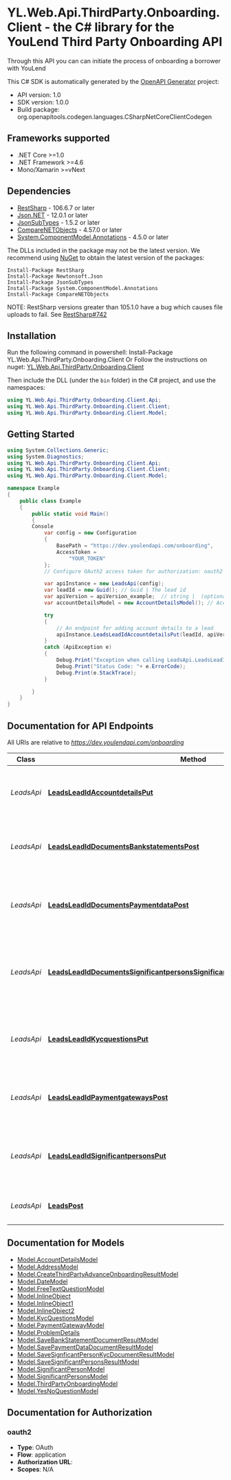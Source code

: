 # YL.Web.Api.ThirdParty.Onboarding.Client - the C# library for the YouLend Third Party Onboarding API

Through this API you can can initiate the process of onboarding a borrower with YouLend

This C# SDK is automatically generated by the [OpenAPI Generator](https://openapi-generator.tech) project:

- API version: 1.0
- SDK version: 1.0.0
- Build package: org.openapitools.codegen.languages.CSharpNetCoreClientCodegen

<a name="frameworks-supported"></a>
## Frameworks supported
- .NET Core >=1.0
- .NET Framework >=4.6
- Mono/Xamarin >=vNext

<a name="dependencies"></a>
## Dependencies

- [RestSharp](https://www.nuget.org/packages/RestSharp) - 106.6.7 or later
- [Json.NET](https://www.nuget.org/packages/Newtonsoft.Json/) - 12.0.1 or later
- [JsonSubTypes](https://www.nuget.org/packages/JsonSubTypes/) - 1.5.2 or later
- [CompareNETObjects](https://www.nuget.org/packages/CompareNETObjects) - 4.57.0 or later
- [System.ComponentModel.Annotations](https://www.nuget.org/packages/System.ComponentModel.Annotations) - 4.5.0 or later

The DLLs included in the package may not be the latest version. We recommend using [NuGet](https://docs.nuget.org/consume/installing-nuget) to obtain the latest version of the packages:
```
Install-Package RestSharp
Install-Package Newtonsoft.Json
Install-Package JsonSubTypes
Install-Package System.ComponentModel.Annotations
Install-Package CompareNETObjects
```

NOTE: RestSharp versions greater than 105.1.0 have a bug which causes file uploads to fail. See [RestSharp#742](https://github.com/restsharp/RestSharp/issues/742)

<a name="installation"></a>
## Installation
Run the following command in powershell: Install-Package YL.Web.Api.ThirdParty.Onboarding.Client
Or
Follow the instructions on nuget: [YL.Web.Api.ThirdParty.Onboarding.Client]( https://www.nuget.org/packages/YL.Web.Api.ThirdParty.Onboarding.Client/1.0.1)

Then include the DLL (under the `bin` folder) in the C# project, and use the namespaces:
```csharp
using YL.Web.Api.ThirdParty.Onboarding.Client.Api;
using YL.Web.Api.ThirdParty.Onboarding.Client.Client;
using YL.Web.Api.ThirdParty.Onboarding.Client.Model;
```
<a name="getting-started"></a>
## Getting Started

```csharp
using System.Collections.Generic;
using System.Diagnostics;
using YL.Web.Api.ThirdParty.Onboarding.Client.Api;
using YL.Web.Api.ThirdParty.Onboarding.Client.Client;
using YL.Web.Api.ThirdParty.Onboarding.Client.Model;

namespace Example
{
    public class Example
    {
        public static void Main()
        {
		Console
            var config = new Configuration
            {
                BasePath = "https://dev.youlendapi.com/onboarding",
                AccessToken =
                    "YOUR_TOKEN"
            };
            // Configure OAuth2 access token for authorization: oauth2

            var apiInstance = new LeadsApi(config);
            var leadId = new Guid(); // Guid | The lead id
            var apiVersion = apiVersion_example;  // string |  (optional) 
            var accountDetailsModel = new AccountDetailsModel(); // AccountDetailsModel |  (optional) 

            try
            {
                // An endpoint for adding account details to a lead
                apiInstance.LeadsLeadIdAccountdetailsPut(leadId, apiVersion, accountDetailsModel);
            }
            catch (ApiException e)
            {
                Debug.Print("Exception when calling LeadsApi.LeadsLeadIdAccountdetailsPut: " + e.Message );
                Debug.Print("Status Code: "+ e.ErrorCode);
                Debug.Print(e.StackTrace);
            }

        }
    }
}
```

<a name="documentation-for-api-endpoints"></a>
## Documentation for API Endpoints

All URIs are relative to *https://dev.youlendapi.com/onboarding*

Class | Method | HTTP request | Description
------------ | ------------- | ------------- | -------------
*LeadsApi* | [**LeadsLeadIdAccountdetailsPut**](docs/LeadsApi.md#leadsleadidaccountdetailsput) | **PUT** /Leads/{leadId}/accountdetails | An endpoint for adding account details to a lead
*LeadsApi* | [**LeadsLeadIdDocumentsBankstatementsPost**](docs/LeadsApi.md#leadsleadiddocumentsbankstatementspost) | **POST** /Leads/{leadId}/documents/bankstatements | An endpoint for adding bank statements to a lead
*LeadsApi* | [**LeadsLeadIdDocumentsPaymentdataPost**](docs/LeadsApi.md#leadsleadiddocumentspaymentdatapost) | **POST** /Leads/{leadId}/documents/paymentdata | An endpoint for adding payment data documents to a lead
*LeadsApi* | [**LeadsLeadIdDocumentsSignificantpersonsSignificantPersonIdKycDocumentTypePost**](docs/LeadsApi.md#leadsleadiddocumentssignificantpersonssignificantpersonidkycdocumenttypepost) | **POST** /Leads/{leadId}/documents/significantpersons/{significantPersonId}/{kycDocumentType} | An endpoint for adding kyc documents for a significant person
*LeadsApi* | [**LeadsLeadIdKycquestionsPut**](docs/LeadsApi.md#leadsleadidkycquestionsput) | **PUT** /Leads/{leadId}/kycquestions | An endpoint for adding KYC question answers to a lead
*LeadsApi* | [**LeadsLeadIdPaymentgatewaysPost**](docs/LeadsApi.md#leadsleadidpaymentgatewayspost) | **POST** /Leads/{leadId}/paymentgateways | An endpoint for adding a payment gateway to a lead
*LeadsApi* | [**LeadsLeadIdSignificantpersonsPut**](docs/LeadsApi.md#leadsleadidsignificantpersonsput) | **PUT** /Leads/{leadId}/significantpersons | An endpoint for updating significant persons for a lead
*LeadsApi* | [**LeadsPost**](docs/LeadsApi.md#leadspost) | **POST** /Leads | Creates a Youlend Advance Lead


<a name="documentation-for-models"></a>
## Documentation for Models

 - [Model.AccountDetailsModel](docs/AccountDetailsModel.md)
 - [Model.AddressModel](docs/AddressModel.md)
 - [Model.CreateThirdPartyAdvanceOnboardingResultModel](docs/CreateThirdPartyAdvanceOnboardingResultModel.md)
 - [Model.DateModel](docs/DateModel.md)
 - [Model.FreeTextQuestionModel](docs/FreeTextQuestionModel.md)
 - [Model.InlineObject](docs/InlineObject.md)
 - [Model.InlineObject1](docs/InlineObject1.md)
 - [Model.InlineObject2](docs/InlineObject2.md)
 - [Model.KycQuestionsModel](docs/KycQuestionsModel.md)
 - [Model.PaymentGatewayModel](docs/PaymentGatewayModel.md)
 - [Model.ProblemDetails](docs/ProblemDetails.md)
 - [Model.SaveBankStatementDocumentResultModel](docs/SaveBankStatementDocumentResultModel.md)
 - [Model.SavePaymentDataDocumentResultModel](docs/SavePaymentDataDocumentResultModel.md)
 - [Model.SaveSignficantPersonKycDocumentResultModel](docs/SaveSignficantPersonKycDocumentResultModel.md)
 - [Model.SaveSignificantPersonsResultModel](docs/SaveSignificantPersonsResultModel.md)
 - [Model.SignificantPersonModel](docs/SignificantPersonModel.md)
 - [Model.SignificantPersonsModel](docs/SignificantPersonsModel.md)
 - [Model.ThirdPartyOnboardingModel](docs/ThirdPartyOnboardingModel.md)
 - [Model.YesNoQuestionModel](docs/YesNoQuestionModel.md)


<a name="documentation-for-authorization"></a>
## Documentation for Authorization

<a name="oauth2"></a>
### oauth2

- **Type**: OAuth
- **Flow**: application
- **Authorization URL**: 
- **Scopes**: N/A


